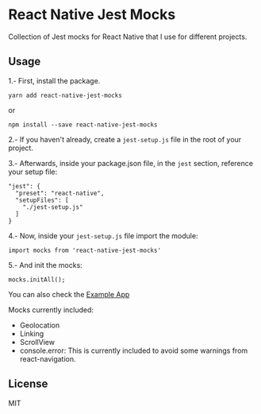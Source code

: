 # React Native Jest Mocks

Collection of Jest mocks for React Native that I use for different projects.

## Usage

1.- First, install the package.

`yarn add react-native-jest-mocks`

or

`npm install --save react-native-jest-mocks`

2.- If you haven't already, create a `jest-setup.js` file in the root of your project.

3.- Afterwards, inside your package.json file, in the `jest` section, reference your setup file:

````
"jest": {
  "preset": "react-native",
  "setupFiles": [
    "./jest-setup.js"
  ]
}
````

4.- Now, inside your `jest-setup.js` file import the module:

`import mocks from 'react-native-jest-mocks'`

5.- And init the mocks:

`mocks.initAll();`

You can also check the [Example App](https://github.com/Xabadu/react-native-jest-mocks/tree/master/Example)

Mocks currently included:

* Geolocation
* Linking
* ScrollView
* console.error: This is currently included to avoid some warnings from react-navigation.

## License
MIT
